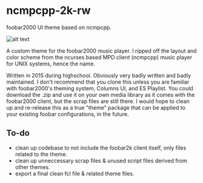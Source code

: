 # ncmpcpp-2k-rw
foobar2000 UI theme based on ncmpcpp.

![alt text](https://imgur.com/jlccap7.jpg "with switchable side panels!")

A custom theme for the foobar2000 music player. I ripped off the layout and color scheme from the ncurses based MPD client (ncmpcpp) music player for UNIX systems, hence the name.

Written in 2015 during highschool. Obviously very badly written and badly maintained. I don't recommend that you clone this unless you are familiar with foobar2000's theming system, Columns UI, and ES Playlist. You could download the .zip and use it on your own media library as it comes with the foobar2000 client, but the scrap files are still there. I would hope to clean up and re-release this as a true "theme" package that can be applied to your existing foobar configurations, in the future.

## To-do
* clean up codebase to not include the foobar2k client itself, only files related to the theme.
* clean up unneccessary scrap files & unused script files derived from other themes.
* export a final clean fcl file & related theme files.

